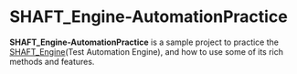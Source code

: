 # SHAFT_Engine-AutomationPractice

**SHAFT_Engine-AutomationPractice** is a sample project to practice the [SHAFT_Engine](https://github.com/MohabMohie/SHAFT_ENGINE/)(Test Automation Engine), and how to use some of its rich methods and features.
